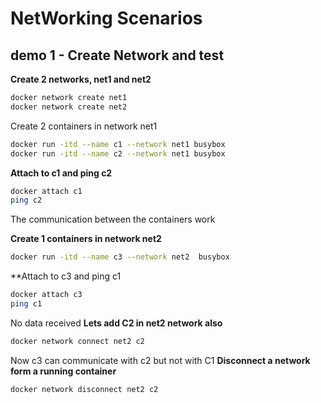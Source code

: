 # NetWorking Scenarios
## demo 1 - Create Network and test
**Create 2 networks, net1 and net2**
```bash
docker network create net1
docker network create net2
```
Create 2 containers in network net1
```bash
docker run -itd --name c1 --network net1 busybox
docker run -itd --name c2 --network net1 busybox
```
**Attach to c1 and ping c2**
```bash
docker attach c1
ping c2
```
The communication between the containers work

**Create 1 containers in network net2**
```bash
docker run -itd --name c3 --network net2  busybox
```
**Attach to c3 and ping c1
```bash
docker attach c3
ping c1
```
No data received
**Lets add C2 in net2 network also**
```bash
docker network connect net2 c2
```
Now c3 can communicate with c2 but not with C1
**Disconnect a network form a running container**
```bash
docker network disconnect net2 c2
```
